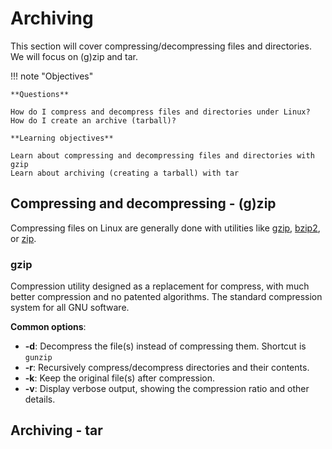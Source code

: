 # Archiving

This section will cover compressing/decompressing files and directories. We will focus on (g)zip and tar. 

!!! note "Objectives" 

    **Questions**

    How do I compress and decompress files and directories under Linux?
    How do I create an archive (tarball)?

    **Learning objectives**

    Learn about compressing and decompressing files and directories with gzip
    Learn about archiving (creating a tarball) with tar

## Compressing and decompressing - (g)zip 

Compressing files on Linux are generally done with utilities like <a href="http://www.gnu.org/software/gzip/gzip.html" target="_blank">gzip</a>, <a href="http://www.bzip.org/" target="_blank">bzip2</a>, or <a href="http://en.wikipedia.org/wiki/ZIP_%28file_format%29" target="_blank">zip</a>. 

### gzip

Compression utility designed as a replacement for compress, with much better compression and no patented algorithms. The standard compression system for all GNU software.

**Common options**: 

- **-d**: Decompress the file(s) instead of compressing them. Shortcut is ``gunzip`` 
- **-r**: Recursively compress/decompress directories and their contents.
- **-k**: Keep the original file(s) after compression.
- **-v**: Display verbose output, showing the compression ratio and other details.



## Archiving - tar 
